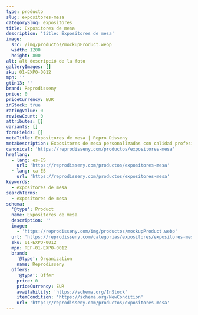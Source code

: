 ```yaml
---
type: producto
slug: expositores-mesa
categorySlug: expositores
title: Expositores de mesa
description: 'title: Expositores de mesa'
image:
  src: /img/productos/mockupProduct.webp
  width: 1200
  height: 800
alt: alt descripció de la foto
galleryImages: []
sku: 01-EXPO-0012
mpn: ''
gtin13: ''
brand: Reprodisseny
price: 0
priceCurrency: EUR
inStock: true
ratingValue: 0
reviewCount: 0
attributes: []
variants: []
formFields: []
metaTitle: Expositores de mesa | Repro Disseny
metaDescription: Expositores de mesa personalizadas con calidad profesional en Cataluña.
canonical: 'https://reprodisseny.com/productos/expositores-mesa'
hreflang:
  - lang: es-ES
    url: 'https://reprodisseny.com/productos/expositores-mesa'
  - lang: ca-ES
    url: 'https://reprodisseny.com/productos/expositores-mesa'
keywords:
  - expositores de mesa
searchTerms:
  - expositores de mesa
schema:
  '@type': Product
  name: Expositores de mesa
  description: ''
  image:
    - 'https://reprodisseny.com/img/productos/mockupProduct.webp'
  url: 'https://reprodisseny.com/categorias/expositores/expositores-mesa'
  sku: 01-EXPO-0012
  mpn: REF-01-EXPO-0012
  brand:
    '@type': Organization
    name: Reprodisseny
  offers:
    '@type': Offer
    price: 0
    priceCurrency: EUR
    availability: 'https://schema.org/InStock'
    itemCondition: 'https://schema.org/NewCondition'
    url: 'https://reprodisseny.com/productos/expositores-mesa'
---
```


